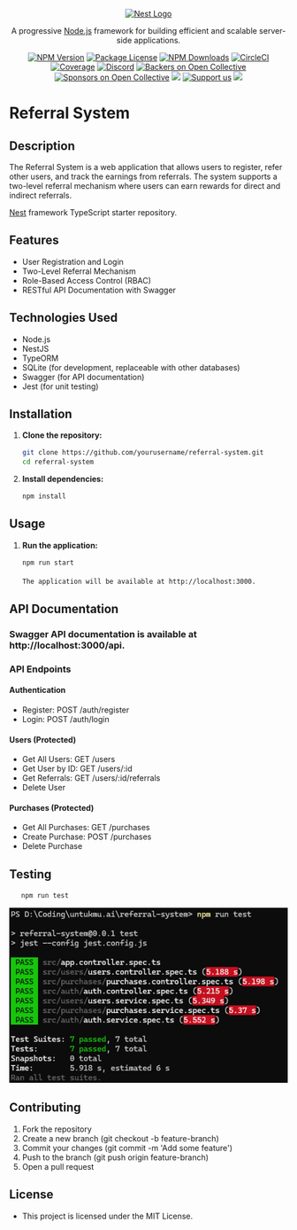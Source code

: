 <p align="center">
  <a href="http://nestjs.com/" target="blank"><img src="https://nestjs.com/img/logo-small.svg" width="200" alt="Nest Logo" /></a>
</p>

[circleci-image]: https://img.shields.io/circleci/build/github/nestjs/nest/master?token=abc123def456
[circleci-url]: https://circleci.com/gh/nestjs/nest

  <p align="center">A progressive <a href="http://nodejs.org" target="_blank">Node.js</a> framework for building efficient and scalable server-side applications.</p>
    <p align="center">
<a href="https://www.npmjs.com/~nestjscore" target="_blank"><img src="https://img.shields.io/npm/v/@nestjs/core.svg" alt="NPM Version" /></a>
<a href="https://www.npmjs.com/~nestjscore" target="_blank"><img src="https://img.shields.io/npm/l/@nestjs/core.svg" alt="Package License" /></a>
<a href="https://www.npmjs.com/~nestjscore" target="_blank"><img src="https://img.shields.io/npm/dm/@nestjs/common.svg" alt="NPM Downloads" /></a>
<a href="https://circleci.com/gh/nestjs/nest" target="_blank"><img src="https://img.shields.io/circleci/build/github/nestjs/nest/master" alt="CircleCI" /></a>
<a href="https://coveralls.io/github/nestjs/nest?branch=master" target="_blank"><img src="https://coveralls.io/repos/github/nestjs/nest/badge.svg?branch=master#9" alt="Coverage" /></a>
<a href="https://discord.gg/G7Qnnhy" target="_blank"><img src="https://img.shields.io/badge/discord-online-brightgreen.svg" alt="Discord"/></a>
<a href="https://opencollective.com/nest#backer" target="_blank"><img src="https://opencollective.com/nest/backers/badge.svg" alt="Backers on Open Collective" /></a>
<a href="https://opencollective.com/nest#sponsor" target="_blank"><img src="https://opencollective.com/nest/sponsors/badge.svg" alt="Sponsors on Open Collective" /></a>
  <a href="https://paypal.me/kamilmysliwiec" target="_blank"><img src="https://img.shields.io/badge/Donate-PayPal-ff3f59.svg"/></a>
    <a href="https://opencollective.com/nest#sponsor"  target="_blank"><img src="https://img.shields.io/badge/Support%20us-Open%20Collective-41B883.svg" alt="Support us"></a>
  <a href="https://twitter.com/nestframework" target="_blank"><img src="https://img.shields.io/twitter/follow/nestframework.svg?style=social&label=Follow"></a>
</p>
  <!--[![Backers on Open Collective](https://opencollective.com/nest/backers/badge.svg)](https://opencollective.com/nest#backer)
  [![Sponsors on Open Collective](https://opencollective.com/nest/sponsors/badge.svg)](https://opencollective.com/nest#sponsor)-->

# Referral System

## Description

The Referral System is a web application that allows users to register, refer other users, and track the earnings from referrals. The system supports a two-level referral mechanism where users can earn rewards for direct and indirect referrals.

[Nest](https://github.com/nestjs/nest) framework TypeScript starter repository.

## Features

- User Registration and Login
- Two-Level Referral Mechanism
- Role-Based Access Control (RBAC)
- RESTful API Documentation with Swagger

## Technologies Used

- Node.js
- NestJS
- TypeORM
- SQLite (for development, replaceable with other databases)
- Swagger (for API documentation)
- Jest (for unit testing)

## Installation

1. **Clone the repository:**

   ```sh
   git clone https://github.com/yourusername/referral-system.git
   cd referral-system
   
2. **Install dependencies:**

   ```sh
   npm install

## Usage

1. **Run the application:**

   ```sh
   npm run start

   The application will be available at http://localhost:3000.

## API Documentation
### Swagger API documentation is available at http://localhost:3000/api.

### API Endpoints
#### Authentication
- Register: POST /auth/register
- Login: POST /auth/login

#### Users (Protected)
- Get All Users: GET /users
- Get User by ID: GET /users/:id
- Get Referrals: GET /users/:id/referrals
- Delete User

#### Purchases (Protected)
- Get All Purchases: GET /purchases
- Create Purchase: POST /purchases
- Delete Purchase

## Testing

```sh
   npm run test
```

![result](asset/img/unit-test.png)

## Contributing
1. Fork the repository
2. Create a new branch (git checkout -b feature-branch)
3. Commit your changes (git commit -m 'Add some feature')
4. Push to the branch (git push origin feature-branch)
5. Open a pull request


## License
- This project is licensed under the MIT License.


